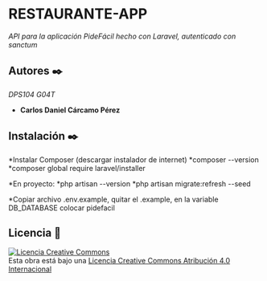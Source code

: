 # RESTAURANTE-APP

_API para la aplicación PideFácil hecho con Laravel, autenticado con sanctum_

## Autores ✒️
_DPS104 G04T_
* **Carlos Daniel Cárcamo Pérez**

## Instalación ✒️
*Instalar Composer (descargar instalador de internet)
*composer --version 
*composer global require laravel/installer

*En proyecto:
*php artisan --version
*php artisan migrate:refresh --seed

*Copiar archivo .env.example, quitar el .example, en la variable DB_DATABASE colocar pidefacil



## Licencia 📄
<a rel="license" href="http://creativecommons.org/licenses/by/4.0/"><img alt="Licencia Creative Commons" style="border-width:0" src="https://i.creativecommons.org/l/by/4.0/88x31.png" /></a><br />Esta obra está bajo una <a rel="license" href="http://creativecommons.org/licenses/by/4.0/">Licencia Creative Commons Atribución 4.0 Internacional</a>   
